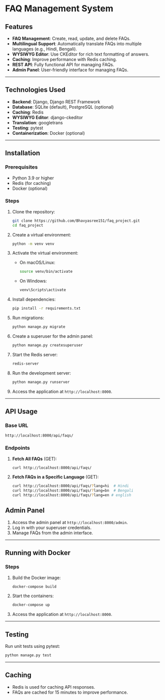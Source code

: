 # **FAQ Management System**

## **Features**
- **FAQ Management**: Create, read, update, and delete FAQs.
- **Multilingual Support**: Automatically translate FAQs into multiple languages (e.g., Hindi, Bengali).
- **WYSIWYG Editor**: Use CKEditor for rich text formatting of answers.
- **Caching**: Improve performance with Redis caching.
- **REST API**: Fully functional API for managing FAQs.
- **Admin Panel**: User-friendly interface for managing FAQs.

---
## **Technologies Used**
- **Backend**: Django, Django REST Framework
- **Database**: SQLite (default), PostgreSQL (optional)
- **Caching**: Redis
- **WYSIWYG Editor**: django-ckeditor
- **Translation**: googletrans
- **Testing**: pytest
- **Containerization**: Docker (optional)

---
## **Installation**

### **Prerequisites**
- Python 3.9 or higher
- Redis (for caching)
- Docker (optional)

### **Steps**
1. Clone the repository:
   ```bash
   git clone https://github.com/Bhavyasree151/faq_project.git
   cd faq_project
   ```

2. Create a virtual environment:
   ```bash
   python -m venv venv
   ```

3. Activate the virtual environment:
   - On macOS/Linux:
     ```bash
     source venv/bin/activate
     ```
   - On Windows:
     ```bash
     venv\Scripts\activate
     ```

4. Install dependencies:
   ```bash
   pip install -r requirements.txt
   ```

5. Run migrations:
   ```bash
   python manage.py migrate
   ```

6. Create a superuser for the admin panel:
   ```bash
   python manage.py createsuperuser
   ```

7. Start the Redis server:
   ```bash
   redis-server
   ```

8. Run the development server:
   ```bash
   python manage.py runserver
   ```

9. Access the application at `http://localhost:8000`.

---

## **API Usage**

### **Base URL**
```
http://localhost:8000/api/faqs/
```
### **Endpoints**
1. **Fetch All FAQs** (GET):
   ```bash
   curl http://localhost:8000/api/faqs/
   ```

2. **Fetch FAQs in a Specific Language** (GET):
   ```bash
   curl http://localhost:8000/api/faqs/?lang=hi  # Hindi
   curl http://localhost:8000/api/faqs/?lang=bn  # Bengali
   curl http://localhost:8000/api/faqs/?lang=en # english
   ```
## **Admin Panel**
1. Access the admin panel at `http://localhost:8000/admin`.
2. Log in with your superuser credentials.
3. Manage FAQs from the admin interface.

---
## **Running with Docker**

### **Steps**
1. Build the Docker image:
   ```bash
   docker-compose build
   ```

2. Start the containers:
   ```bash
   docker-compose up
   ```

3. Access the application at `http://localhost:8000`.

---
## **Testing**
Run unit tests using pytest:
```bash
python manage.py test
```

---

## **Caching**
- Redis is used for caching API responses.
- FAQs are cached for 15 minutes to improve performance.
